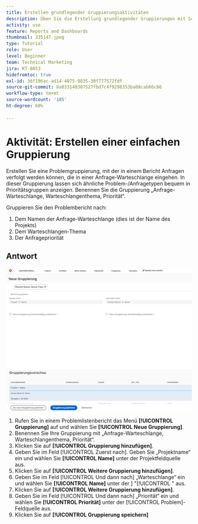 ```yaml
---
title: Erstellen grundlegender Gruppierungsaktivitäten
description: Üben Sie die Erstellung grundlegender Gruppierungen mit Schritt-für-Schritt-Anweisungen.
activity: use
feature: Reports and Dashboards
thumbnail: 335147.jpeg
type: Tutorial
role: User
level: Beginner
team: Technical Marketing
jira: KT-8853
hidefromtoc: true
exl-id: 36f196ac-ad14-4075-9835-30f777572fdf
source-git-commit: 8a033140307527fbd7c4f9298353ba88cab66c86
workflow-type: tm+mt
source-wordcount: '185'
ht-degree: 60%

---
```


# Aktivität: Erstellen einer einfachen Gruppierung

Erstellen Sie eine Problemgruppierung, mit der in einem Bericht Anfragen verfolgt werden können, die in einer Anfrage-Warteschlange eingehen. In dieser Gruppierung lassen sich ähnliche Problem-/Anfragetypen bequem in Prioritätsgruppen anzeigen. Benennen Sie die Gruppierung „Anfrage-Warteschlange, Warteschlangenthema, Priorität“.

Gruppieren Sie den Problembericht nach:

1. Dem Namen der Anfrage-Warteschlange (dies ist der Name des Projekts)
1. Dem Warteschlangen-Thema
1. Der Anfragepriorität

## Antwort

![Ein Screenshot des Bildschirms zur Erstellung einer neuen Gruppierung](assets/grouping-exercise.png)

1. Rufen Sie in einem Problemlistenbericht das Menü **[!UICONTROL Gruppierung]** auf und wählen Sie **[!UICONTROL Neue Gruppierung]**.
1. Benennen Sie Ihre Gruppierung mit „Anfrage-Warteschlange, Warteschlangenthema, Priorität“.
1. Klicken Sie auf **[!UICONTROL Gruppierung hinzufügen]**.
1. Geben Sie im Feld [!UICONTROL Zuerst nach]. Geben Sie „Projektname“ ein und wählen Sie **[!UICONTROL Name]** unter der Projektfeldquelle aus.
1. Klicken Sie auf **[!UICONTROL Weitere Gruppierung hinzufügen]**.
1. Geben Sie im Feld [!UICONTROL Und dann nach] „Warteschlange“ ein und wählen Sie **[!UICONTROL Name]** unter der ] &quot;[!UICONTROL &quot; aus.
1. Klicken Sie auf **[!UICONTROL Weitere Gruppierung hinzufügen]**.
1. Geben Sie im Feld [!UICONTROL Und dann nach] „Priorität“ ein und wählen Sie **[!UICONTROL Priorität]** unter der [!UICONTROL Problem]-Feldquelle aus.
1. Klicken Sie auf **[!UICONTROL Gruppierung speichern]**

